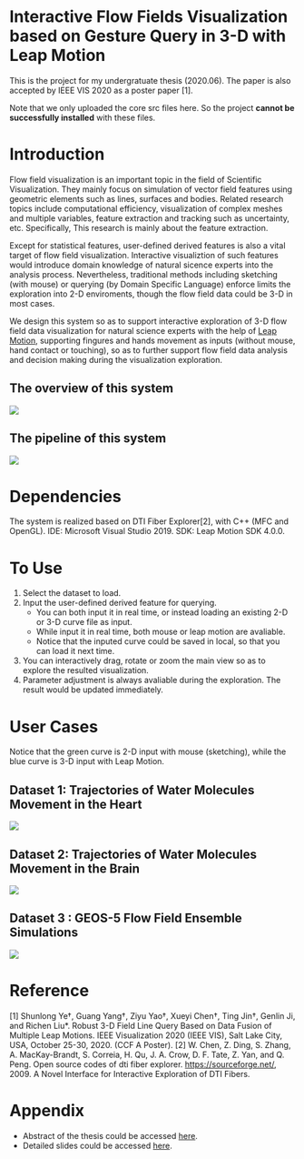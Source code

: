 # Interactive Flow Fields Visualization based on Gesture Query in 3-D with Leap Motion

This is the project for my undergratuate thesis (2020.06).
The paper is also accepted by IEEE VIS 2020 as a poster paper [1].

Note that we only uploaded the core src files here.
So the project **cannot be successfully installed** with these files.

# Introduction
Flow field visualization is an important topic in the field of Scientific Visualization.
They mainly focus on simulation of vector field features using geometric elements such as lines, surfaces and bodies.
Related research topics include computational efficiency, visualization of complex meshes and multiple variables, feature extraction and tracking such as uncertainty, etc.
Specifically, This research is mainly about the feature extraction.

Except for statistical features, user-defined derived features is also a vital target of flow field visualization.
Interactive visualiztion of such features would introduce domain knowledge of natural sicence experts into the analysis process.
Nevertheless, traditional methods including sketching (with mouse) or querying (by Domain Specific Language) enforce limits the exploration into 2-D enviroments,
though the flow field data could be 3-D in most cases.

We design this system so as to support interactive exploration of 3-D flow field data visualization for natural science experts
with the help of [Leap Motion](https://en.wikipedia.org/wiki/Leap_Motion), supporting fingures and hands movement as inputs (without mouse, hand contact or touching),
so as to further support flow field data analysis and decision making during the visualization exploration.

## The overview of this system
![](https://gyazo.com/2af31f0cc3671ab6dcfba6f003b80263.png)

## The pipeline of this system
![](https://gyazo.com/a1929e3e07754190a99dacb0635bece1.png)

# Dependencies
The system is realized based on DTI Fiber Explorer[2], with C++ (MFC and OpenGL).
IDE: Microsoft Visual Studio 2019.
SDK: Leap Motion SDK 4.0.0.

# To Use
1. Select the dataset to load.
2. Input the user-defined derived feature for querying.
   - You can both input it in real time, or instead loading an existing 2-D or 3-D curve file as input.
   - While input it in real time, both mouse or leap motion are avaliable.
   - Notice that the inputed curve could be saved in local, so that you can load it next time.
3. You can interactively drag, rotate or zoom the main view so as to explore the resulted visualization.
4. Parameter adjustment is always avaliable during the exploration. The result would be updated immediately.

# User Cases
Notice that the green curve is 2-D input with mouse (sketching), while the blue curve is 3-D input with Leap Motion.

## Dataset 1: Trajectories of Water Molecules Movement in the Heart
![](https://gyazo.com/f85695b41d827406c3aa81a67e2d813f.png)

## Dataset 2: Trajectories of Water Molecules Movement in the Brain
![](https://gyazo.com/bdbe632d063edd662b9028faf295829f.png)

## Dataset 3 : GEOS-5 Flow Field Ensemble Simulations
![](https://gyazo.com/e2c52ccc6eeb97c42aef367fc46521c8.png)

# Reference
[1] Shunlong Ye†, Guang Yang†, Ziyu Yao†, Xueyi Chen†, Ting Jin†, Genlin Ji, and Richen Liu*.
Robust 3-D Field Line Query Based on Data Fusion of Multiple Leap Motions. IEEE Visualization 2020 (IEEE VIS), Salt Lake City, USA, October 25-30, 2020. (CCF A Poster).
[2] W. Chen, Z. Ding, S. Zhang, A. MacKay-Brandt, S. Correia, H. Qu, J. A. Crow, D. F. Tate, Z. Yan, and Q. Peng. 
Open source codes of dti fiber explorer. https://sourceforge.net/, 2009. A Novel Interface for Interactive Exploration of DTI Fibers.

# Appendix
- Abstract of the thesis could be accessed [here](https://www.dropbox.com/s/4smqykv2i2b37o5/XueyiChen_UndergraduateThesis_Abstract.pdf?dl=0).
- Detailed slides could be accessed [here](https://www.dropbox.com/s/gahzhnwnt3ivxxf/FlowFieldVisWithLeapMotion.pdf?dl=0).
